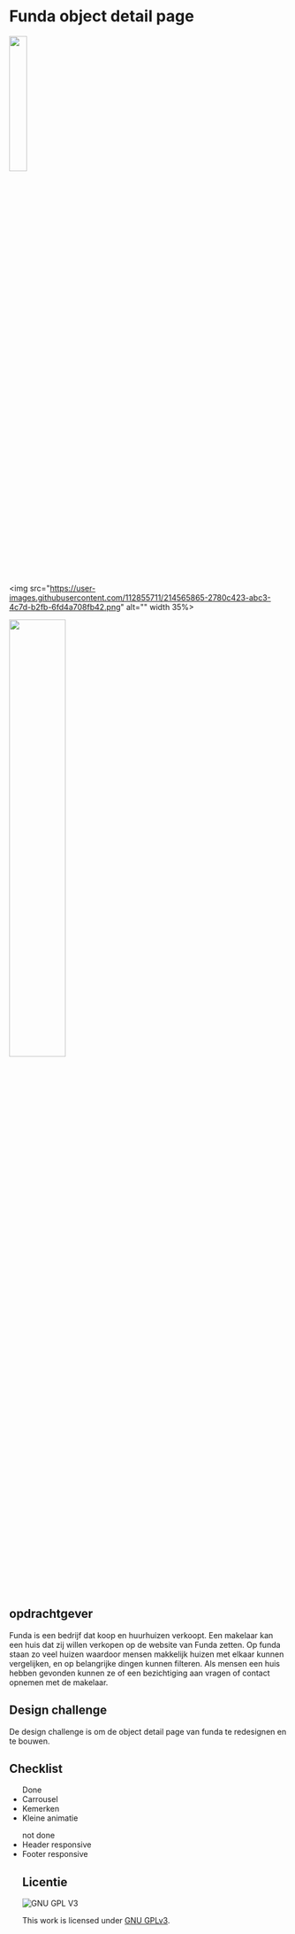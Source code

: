 
# Funda object detail page

<img src="https://user-images.githubusercontent.com/112855711/214551850-c5ccde10-802b-4680-a3ec-b9acf825b66f.png" alt="" width=25%>

<img src="https://user-images.githubusercontent.com/112855711/214565865-2780c423-abc3-4c7d-b2fb-6fd4a708fb42.png" alt="" width 35%>

<img src="https://user-images.githubusercontent.com/112855711/214565657-8cf91772-04e3-4f66-92fc-01d30ab50d6c.png" alt="" width=45%>


## opdrachtgever
Funda is een bedrijf dat koop en huurhuizen verkoopt. Een makelaar kan een huis dat zij willen verkopen op de website van Funda zetten. Op funda staan zo veel huizen waardoor mensen makkelijk huizen met elkaar kunnen vergelijken, en op belangrijke dingen kunnen filteren. Als mensen een huis hebben gevonden kunnen ze of een bezichtiging aan vragen of contact opnemen met de makelaar.

## Design challenge
De design challenge is om de object detail page van funda te redesignen en te bouwen.

## Checklist

<ul>Done
<li>Carrousel</li>
<li>Kemerken</li>
<li>Kleine animatie</li>
</ul>

<ul> not done
<li>Header responsive</li>
<li>Footer responsive</li>


## Licentie

![GNU GPL V3](https://www.gnu.org/graphics/gplv3-127x51.png)

This work is licensed under [GNU GPLv3](./LICENSE).



